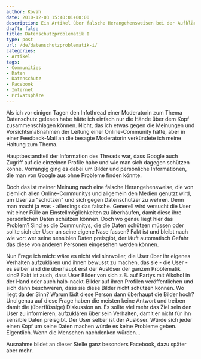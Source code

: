 ```yaml
---
author: Kovah
date: 2010-12-03 15:40:01+00:00
description: Ein Artikel über falsche Herangehensweisen bei der Aufklärung von Nutzern über Datenschutz und Datensicherheit.
draft: false
title: Datenschutzproblematik I
type: post
url: /de/datenschutzproblematik-i/
categories:
- Artikel
tags:
- Communities
- Daten
- Datenschutz
- Facebook
- Internet
- Privatsphäre
---
```


Als ich vor einigen Tagen den Infothread einer Moderatorin zum Thema Datenschutz gelesen habe hätte ich einfach nur die Hände über dem Kopf zusammenschlagen können. Nicht, das ich etwas gegen die Meinungen und Vorsichtsmaßnahmen der Leitung einer Online-Community hätte, aber in einer Feedback-Mail an die besagte Moderatorin verkündete ich meine Haltung zum Thema.

Hauptbestandteil der Information des Threads war, dass Google auch Zugriff auf die einzelnen Profile habe und wie man sich dagegen schützen könne. Vorrangig ging es dabei um Bilder und persönliche Informationen, die man von Google aus ohne Probleme finden könnte.

Doch das ist meiner Meinung nach eine falsche Herangehensweise, die von ziemlich allen Online-Communitys und allgemein den Medien genutzt wird, um User zu "schützen" und sich gegen Datenschützer zu wehren. Denn man macht ja was - allerdings das falsche. Generell wird versucht die User mit einer Fülle an Einstellmöglichkeiten zu überhäufen, damit diese ihre persönlichen Daten schützen können. Doch wo genau liegt hier das Problem? Sind es die Communitys, die die Daten schützen müssen oder sollte sich der User an seine eigene Nase fassen? Fakt ist und bleibt nach wie vor: wer seine sensiblen Daten preisgibt, der läuft automatisch Gefahr das diese von anderen Personen eingesehen werden können.

Nun Frage ich mich: wäre es nicht viel sinnvoller, die User über ihr eigenes Verhalten aufzuklären und ihnen bewusst zu machen, das sie - die User - es selber sind die überhaupt erst der Auslöser der ganzen Problematik sind? Fakt ist auch, dass User Bilder von sich z.B. auf Partys mit Alkohol in der Hand oder auch halb-nackt-Bilder auf ihren Profilen veröffentlichen und sich dann beschweren, dass sie diese Bilder nicht schützen können. Wo liegt da der Sinn? Warum lädt diese Person dann überhaupt die Bilder hoch? Und genau auf diese Frage haben die meisten keine Antwort und treiben damit die (überflüssige) Diskussion an.
Es sollte viel mehr das Ziel sein den User zu informieren, aufzuklären über sein Verhalten, damit er nicht für ihn sensible Daten preisgibt. Der User selber ist der Auslöser. Würde sich jeder einen Kopf um seine Daten machen würde es keine Probleme geben. Eigentlich. Wenn die Menschen nachdenken würden…

Ausnahme bildet an dieser Stelle ganz besonders Facebook, dazu später aber mehr.
